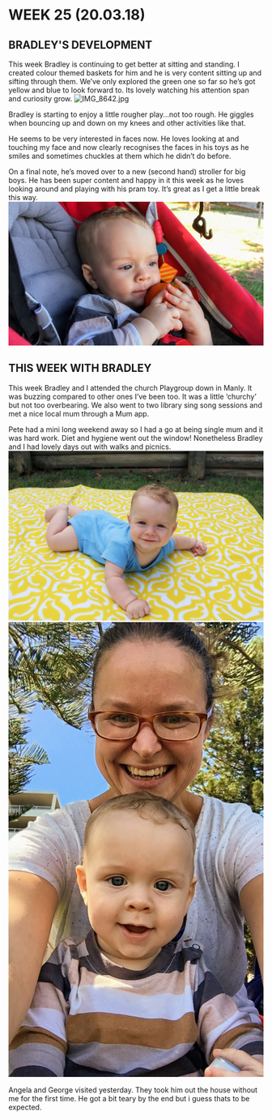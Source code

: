 # WEEK 25 (20.03.18)

## BRADLEY'S DEVELOPMENT
This week Bradley is continuing to get better at sitting and standing. I created colour themed baskets for him and he is very content sitting up and sifting through them. We’ve only explored the green one so far so he’s got yellow and blue to look forward to. Its lovely watching his attention span and curiosity grow.
![IMG_8642.jpg](IMG_8642.jpg "IMG_8642.jpg")

Bradley is starting to enjoy a little rougher play...not too rough. He giggles when bouncing up and down on my knees and other activities like that. 

He seems to be very interested in faces now. He loves looking at and touching my face and now clearly recognises the faces in his toys as he smiles and sometimes chuckles at them which he didn’t do before. 

On a final note, he’s moved over to a new (second hand) stroller for big boys. He has been super content and happy in it this week as he loves looking around and playing with his pram toy. It’s great as I get a little break this way.
![11.jpg](11.jpg "11.jpg")

## THIS WEEK WITH BRADLEY
This week Bradley and I attended the church Playgroup down in Manly. It was buzzing compared to other ones I’ve been too. It was a little ‘churchy’ but not too overbearing. We also went to two library sing song sessions and met a nice local mum through a Mum app. 

Pete had a mini long weekend away so I had a go at being single mum and it was hard work. Diet and hygiene went out the window! Nonetheless Bradley and I had lovely days out with walks and picnics. 
![IMG_7674.jpg](IMG_7674.jpg "IMG_7674.jpg")
![10.jpg](10.jpg "10.jpg")

Angela and George visited yesterday. They took him out the house without me for the first time. He got a bit teary by the end but i guess thats to be expected.   
